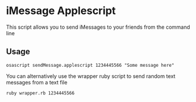 iMessage Applescript
====================

This script allows you to send iMessages to your friends from the command line

Usage
-----
`osascript sendMessage.applescript 1234445566 "Some message here"`

You can alternatively use the wrapper ruby script to send random text messages from a text file

`ruby wrapper.rb 1234445566`
